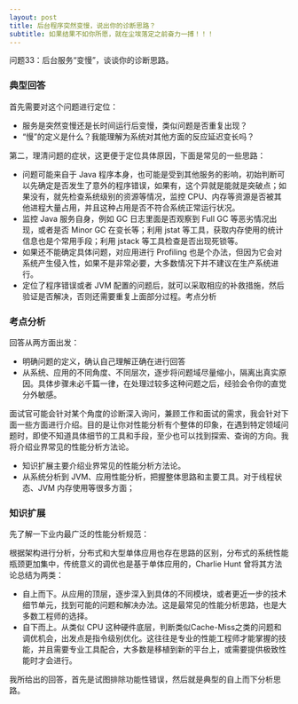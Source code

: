 ```yaml
---
layout: post
title: 后台程序突然变慢，说出你的诊断思路？
subtitle: 如果结果不如你所愿，就在尘埃落定之前奋力一搏！！！
---
```


问题33：后台服务“变慢”，谈谈你的诊断思路。

### 典型回答

首先需要对这个问题进行定位：
* 服务是突然变慢还是长时间运行后变慢，类似问题是否重复出现？
* “慢”的定义是什么？我能理解为系统对其他方面的反应延迟变长吗？

第二，理清问题的症状，这更便于定位具体原因，下面是常见的一些思路：
* 问题可能来自于 Java 程序本身，也可能是受到其他服务的影响，初始判断可以先确定是否发生了意外的程序错误，如果有，这个异就是能就是突破点；如果没有，就先检查系统级别的资源等情况，监控 CPU、内存等资源是否被其他进程大量占用，并且这种占用是否不符合系统正常运行状况。
* 监控 Java 服务自身，例如 GC 日志里面是否观察到 Full GC 等恶劣情况出现，或者是否 Minor GC 在变长等；利用 jstat 等工具，获取内存使用的统计信息也是个常用手段；利用 jstack 等工具检查是否出现死锁等。
* 如果还不能确定具体问题，对应用进行 Profiling 也是个办法，但因为它会对系统产生侵入性，如果不是非常必要，大多数情况下并不建议在生产系统进行。
* 定位了程序错误或者 JVM 配置的问题后，就可以采取相应的补救措施，然后验证是否解决，否则还需要重复上面部分过程。考点分析

### 考点分析

回答从两方面出发：
* 明确问题的定义，确认自己理解正确在进行回答
* 从系统、应用的不同角度、不同层次，逐步将问题域尽量缩小，隔离出真实原因。具体步骤未必千篇一律，在处理过较多这种问题之后，经验会令你的直觉分外敏感。

面试官可能会针对某个角度的诊断深入询问，兼顾工作和面试的需求，我会针对下面一些方面进行介绍。目的是让你对性能分析有个整体的印象，在遇到特定领域问题时，即使不知道具体细节的工具和手段，至少也可以找到探索、查询的方向。我将介绍业界常见的性能分析方法论。

* 知识扩展主要介绍业界常见的性能分析方法论。
* 从系统分析到 JVM、应用性能分析，把握整体思路和主要工具。对于线程状态、JVM 内存使用等很多方面；

### 知识扩展

先了解一下业内最广泛的性能分析规范：

根据架构进行分析，分布式和大型单体应用也存在思路的区别，分布式的系统性能瓶颈更加集中，传统意义的调优也是基于单体应用的，Charlie Hunt 曾将其方法论总结为两类：

* 自上而下。从应用的顶层，逐步深入到具体的不同模块，或者更近一步的技术细节单元，找到可能的问题和解决办法。这是最常见的性能分析思路，也是大多数工程师的选择。
* 自下而上。从类似 CPU 这种硬件底层，判断类似Cache-Miss之类的问题和调优机会，出发点是指令级别优化。这往往是专业的性能工程师才能掌握的技能，并且需要专业工具配合，大多数是移植到新的平台上，或需要提供极致性能时才会进行。

我所给出的回答，首先是试图排除功能性错误，然后就是典型的自上而下分析思路。

